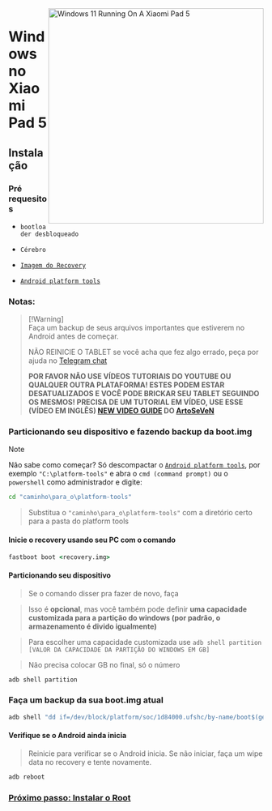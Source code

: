 <img align="right" src="https://raw.githubusercontent.com/erdilS/Port-Windows-11-Xiaomi-Pad-5/main/nabu.png" width="425" alt="Windows 11 Running On A Xiaomi Pad 5">


# Windows no Xiaomi Pad 5

## Instalação



### Pré requesitos

- ```bootloader desbloqueado```

-  ```Cérebro```
  
- [```Imagem do Recovery```](https://github.com/erdilS/Port-Windows-11-Xiaomi-Pad-5/releases/download/1.0/recovery.img)

- [```Android platform tools```](https://developer.android.com/studio/releases/platform-tools)

### Notas:
> [!Warning]\
> Faça um backup de seus arquivos importantes que estiverem no Android antes de começar.
> 
> NÃO REINICIE O TABLET se você acha que fez algo errado, peça por ajuda no [Telegram chat](https://t.me/nabuwoa)
>
> **POR FAVOR NÃO USE VÍDEOS TUTORIAIS DO YOUTUBE OU QUALQUER OUTRA PLATAFORMA! ESTES PODEM ESTAR DESATUALIZADOS E VOCÊ PODE BRICKAR SEU TABLET SEGUINDO OS MESMOS! PRECISA DE UM TUTORIAL EM VÍDEO, USE ESSE (VÍDEO EM INGLÊS) [NEW VIDEO GUIDE](https://youtu.be/BbgTbTGbXYg) DO [ArtoSeVeN](https://www.youtube.com/channel/UCYjwfxlYlJ7Nnzv01oszQvA)**

### Particionando seu dispositivo e fazendo backup da boot.img
> [!NOTE]
> Não sabe como começar? Só descompactar o [```Android platform tools```](https://developer.android.com/studio/releases/platform-tools), por exemplo ```"C:\platform-tools"``` e abra o ```cmd (command prompt)``` ou o `powershell` como administrador e digite:
```cmd
cd "caminho\para_o\platform-tools"
```
> Substitua o  `"caminho\para_o\platform-tools"` com a diretório certo para a pasta do platform tools

#### Inicie o recovery usando seu PC com o comando
```cmd
fastboot boot <recovery.img>
```
#### Particionando seu dispositivo

> Se o comando disser pra fazer de novo, faça

> Isso é **opcional**, mas você também pode definir **uma capacidade customizada para a partição do windows (por padrão, o armazenamento é divido igualmente)**

> Para escolher uma capacidade customizada use  ```adb shell partition [VALOR DA CAPACIDADE DA PARTIÇÃO DO WINDOWS EM GB]```

> Não precisa colocar GB no final, só o número

```cmd
adb shell partition
```

### Faça um backup da sua boot.img atual
```cmd
adb shell "dd if=/dev/block/platform/soc/1d84000.ufshc/by-name/boot$(getprop ro.boot.slot_suffix) of=/tmp/normal_boot.img" && adb pull /tmp/normal_boot.img
```


#### Verifique se o Android ainda inicia
> Reinicie para verificar se o Android inicia. Se não iniciar, faça um wipe data no recovery e tente novamente.

```cmd
adb reboot
```


### [Próximo passo: Instalar o Root](/guide/Portuguese/2-rootguide-pt.md)
